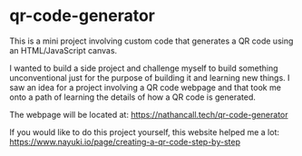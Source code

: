 # qr-code-generator

This is a mini project involving custom code that generates a QR code using an HTML/JavaScript canvas.

I wanted to build a side project and challenge myself to build something unconventional just for the purpose of building it and learning new things. I saw an idea for a project involving a QR code webpage and that took me onto a path of learning the details of how a QR code is generated.

The webpage will be located at: https://nathancall.tech/qr-code-generator

If you would like to do this project yourself, this website helped me a lot: https://www.nayuki.io/page/creating-a-qr-code-step-by-step
